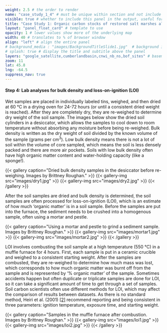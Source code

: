 ```yaml
---
weight: 2.5 # the order to render
name: "case_study_1_4" # must be unique within section and not include special characters
visible: true # whether to include this panel in the output, useful for testing
title: "Case Study 1: Organic carbon stocks of restored salt marshes along the upper Bay of Fundy"
layout: "panel_float_card" # template to use
opacity: 1 # lower values show more of the underlying map
width: 40 # translates to % of browser window
align: "left" # align the entire panel
# background_media : "images/BackgroundTitleSlide1.jpg"  # background image rendered behind the panel, covering map
# splash: true # display the title and subtitle above the panel
layers: "google_satellite,cumberlandbasin,cnwi_nb_ns,bof_sites" # basemap and overlaying layers
zoom: 11
lat: 45.8
lng: -64.5
suppress_nav: true
---
```


#### Step 4:  Lab analyses for bulk density and loss-on-ignition (LOI)

<!--The soil samples of known volume taken from the core are first dried to determine the bulk density. Wet samples are placed in individually labeled tins, weighed, and then dried at 60 ℃ in a drying oven for 24-72 hours (or until a consistent dried weight is reached). After they are completely dry, they are re-weighed to determine dry weight of the soil sample. The photos below show the dried soil cylinders in a dessicator after the oven, which ensures the samples are fully dried before being re-weighed. Bulk density is written as the dry weight of soil divided by the known volume of the sample (grams per cm<sup>3</sup>). Low bulk density means there is not a lot of soil within the volume of core sampled, which means the soil is less densely packed and there are more air pockets. Soils with low bulk density often have high organic matter content and water-holding capacity (like a sponge!). -->

Wet samples are placed in individually labeled tins, weighed, and then dried at 60 ℃ in a drying oven for 24-72 hours (or until a consistent dried weight is reached). After they are completely dry, they are re-weighed to determine dry weight of the soil sample. The images below show the dried soil cylinders in a desiccator, which allows the samples to cool down to room temperature without absorbing any moisture before being re-weighed. Bulk density is written as the dry weight of soil divided by the known volume of the sample (grams per cm<sup>3</sup>). Low bulk density means there is not a lot of soil within the volume of core sampled, which means the soil is less densely packed and there are more air pockets. Soils with low bulk density often have high organic matter content and water-holding capacity (like a sponge!).

{{< gallery 
caption="Dried bulk density samples in the desiccator before re-weighing. Images by Brittney Roughan." >}}
    {{< gallery-img src="images/dry1.jpg" >}}
    {{< gallery-img src="images/dry2.jpg" >}}
{{< /gallery >}}


<!--After the soil samples are dried and bulk density is determined, the soil samples are often processed for loss-on-ignition (LOI), which is an estimate of how much ‘organic matter’ is a soil sample. Before the samples are put into the furnace, the soil sample needs to be crushed into a homogenous sample, often using a mortar and pestle. Depending on how much organic matter is in the sample, this can be time consuming.-->

After the soil samples are dried and bulk density is determined, the soil samples are often processed for loss-on-ignition (LOI), which is an estimate of how much ‘organic matter’ is in a soil sample. Before the samples are put into the furnace, the sediment needs to be crushed into a homogenous sample, often using a mortar and pestle. 

{{< gallery 
caption="Using a mortar and pestle to grind a sediment sample. Images by Brittney Roughan." >}}
    {{< gallery-img src="images/mortar1.jpg" >}}
    {{< gallery-img src="images/mortar2.jpg" >}}
{{< /gallery >}}


<!--LOI involves combusting the soil sample at a high temperature (550 ℃) in a muffle furnace for 4 hours. Before the soil samples are put into the furnace, they are placed in a ceramic crucible and weighed to a consistent starting weight. After the samples are combusted, they are re-weighed to determine how much mass was lost, which corresponds to how much organic matter was burnt off from the sample and is represented by ‘% organic matter’ of the sample. Sometimes accidents happen but often duplicate or triplicate samples are done for LOI, so it can take a significant amount of time to get through that many samples. Soil carbon scientists often use different methods for LOI, which may affect the comparison of results between datasets. As there is no standard method, it is recommended to report and be consistent in three parameters: ignition temperature, exposure time, and starting weight.-->

LOI involves combusting the soil sample at a high temperature (550 ℃) in a muffle furnace for 4 hours. First, each sample is put in a ceramic crucible and weighed to a consistent starting weight. After the samples are combusted, they are re-weighed to determine how much mass was lost, which corresponds to how much organic matter was burnt off from the sample and is represented by ‘% organic matter’ of the sample. Sometimes accidents happen but often duplicate or triplicate samples are done for LOI, so it can take a significant amount of time to get through a set of samples. Soil carbon scientists often use different methods for LOI, which may affect the comparison of results between datasets. As there is no standard method, Heiri et al. (2001) <a href="../references/">[2]</a> recommend reporting and being consistent in three parameters: ignition temperature, exposure time, and starting weight. 

<!--{{< gallery 
caption="Images by Brittney Roughan." >}}
    {{< gallery-img src="images/loi1.jpg" >}}
    {{< gallery-img src="images/loi2.jpg" >}}
    {{< gallery-img src="images/loi3.jpg" >}}
{{< /gallery >}}-->

{{< gallery 
caption="Samples in the muffle furnace after combustion. Images by Brittney Roughan." >}}
    {{< gallery-img src="images/loi1.jpg" >}}
    {{< gallery-img src="images/loi2.jpg" >}}
{{< /gallery >}}

